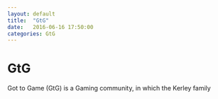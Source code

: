 ```yaml
---
layout: default
title:  "GtG"
date:   2016-06-16 17:50:00
categories: GtG
---
```


GtG
====

Got to Game (GtG) is a Gaming community, in which the Kerley family
